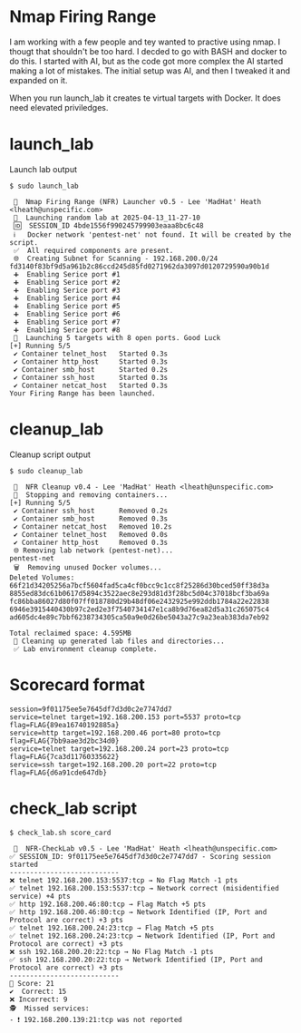 
# Nmap Firing Range
I am working with a few people and tey wanted to practive using nmap.  I thougt that shouldn't be too hard.
I decded to go with BASH and docker to do this.
I started with AI, but as the code got more complex the AI started making a lot of mistakes.
The initial setup was AI, and then I tweaked it and expanded on it.

When you run launch_lab it creates te virtual targets with Docker.
It does need elevated priviledges.

# launch_lab

Launch lab output

```
$ sudo launch_lab 

 🎩  Nmap Firing Range (NFR) Launcher v0.5 - Lee 'MadHat' Heath <lheath@unspecific.com>
 🚀  Launching random lab at 2025-04-13_11-27-10
 🆔  SESSION_ID 4bde1556f990245799903eaaa8bc6c48
 ℹ️   Docker network 'pentest-net' not found. It will be created by the script.
 ✅  All required components are present.
 🌐  Creating Subnet for Scanning - 192.168.200.0/24
fd3140f83bf9d5a961b2c86ccd245d85fd0271962da3097d0120729590a90b1d
 ➕  Enabling Serice port #1
 ➕  Enabling Serice port #2
 ➕  Enabling Serice port #3
 ➕  Enabling Serice port #4
 ➕  Enabling Serice port #5
 ➕  Enabling Serice port #6
 ➕  Enabling Serice port #7
 ➕  Enabling Serice port #8
 🚀  Launching 5 targets with 8 open ports. Good Luck
[+] Running 5/5
 ✔ Container telnet_host   Started 0.3s 
 ✔ Container http_host     Started 0.3s 
 ✔ Container smb_host      Started 0.2s 
 ✔ Container ssh_host      Started 0.3s 
 ✔ Container netcat_host   Started 0.3s 
Your Firing Range has been launched.
```

# cleanup_lab

Cleanup script output

```
$ sudo cleanup_lab 

 🎩  NFR Cleanup v0.4 - Lee 'MadHat' Heath <lheath@unspecific.com>
 🛑  Stopping and removing containers...
[+] Running 5/5
 ✔ Container ssh_host      Removed 0.2s 
 ✔ Container smb_host      Removed 0.3s 
 ✔ Container netcat_host   Removed 10.2s 
 ✔ Container telnet_host   Removed 0.0s 
 ✔ Container http_host     Removed 0.3s 
 🌐 Removing lab network (pentest-net)...
pentest-net
 🗑️  Removing unused Docker volumes...
Deleted Volumes:
66f21d34205256a7bcf5604fad5ca4cf0bcc9c1cc8f25286d30bced50ff38d3a
8855ed83dc61b0617d5894c3522aec8e293d81d3f28bc5d04c37018bcf3ba69a
fc86bba86027d80f07ff018780d29b48df06e2432925e992ddb1784a22e22838
6946e3915440430b97c2ed2e3f7540734147e1ca8b9d76ea82d5a31c265075c4
ad605dc4e89c7bbf6238734305ca50a9e0d26be5043a27c9a23eab383da7eb92

Total reclaimed space: 4.595MB
 🧹 Cleaning up generated lab files and directories...
 ✅ Lab environment cleanup complete.
```




#  Scorecard format

```
session=9f01175ee5e7645df7d3d0c2e7747dd7
service=telnet target=192.168.200.153 port=5537 proto=tcp flag=FLAG{89ea16740192885a}
service=http target=192.168.200.46 port=80 proto=tcp flag=FLAG{7bb9aae3d2bc34d0}
service=telnet target=192.168.200.24 port=23 proto=tcp flag=FLAG{7ca3d11760335622}
service=ssh target=192.168.200.20 port=22 proto=tcp flag=FLAG{d6a91cde647db}
```

# check_lab script

```
$ check_lab.sh score_card 

 🎩  NFR-CheckLab v0.5 - Lee 'MadHat' Heath <lheath@unspecific.com>
✅ SESSION_ID: 9f01175ee5e7645df7d3d0c2e7747dd7 - Scoring session started
---------------------------
❌ telnet 192.168.200.153:5537:tcp → No Flag Match -1 pts
✅ telnet 192.168.200.153:5537:tcp → Network correct (misidentified service) +4 pts
✅ http 192.168.200.46:80:tcp → Flag Match +5 pts
✅ http 192.168.200.46:80:tcp → Network Identified (IP, Port and Protocol are correct) +3 pts
✅ telnet 192.168.200.24:23:tcp → Flag Match +5 pts
✅ telnet 192.168.200.24:23:tcp → Network Identified (IP, Port and Protocol are correct) +3 pts
❌ ssh 192.168.200.20:22:tcp → No Flag Match -1 pts
✅ ssh 192.168.200.20:22:tcp → Network Identified (IP, Port and Protocol are correct) +3 pts
---------------------------
🧮 Score: 21
✔️  Correct: 15
❌ Incorrect: 9
🕵️  Missed services:
- ❗ 192.168.200.139:21:tcp was not reported
```

